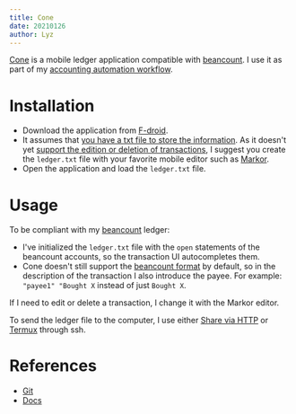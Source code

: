 ```yaml
---
title: Cone
date: 20210126
author: Lyz
---
```


[Cone](https://cone.tangential.info/) is a mobile ledger application compatible
with [beancount](beancount.md). I use it as part of my [accounting automation
workflow](accounting_automation.md).

# Installation

* Download the application from [F-droid](https://f-droid.org/packages/info.tangential.cone/).
* It assumes that [you have a txt file to store the
    information](https://github.com/bradyt/cone/issues/38). As it doesn't yet
    [support the edition or deletion of
    transactions](https://github.com/bradyt/cone/issues/25), I suggest you
    create the `ledger.txt` file with your favorite mobile editor such as
    [Markor](https://f-droid.org/en/packages/net.gsantner.markor/).
* Open the application and load the `ledger.txt` file.

# Usage

To be compliant with my [beancount](beancount.md) ledger:

* I've initialized the `ledger.txt` file with the `open` statements of the
    beancount accounts, so the transaction UI autocompletes them.
* Cone doesn't still support the [beancount
    format](https://github.com/bradyt/cone/issues/12) by default, so in the
    description of the transaction I also introduce the payee. For example:
    `"payee1" "Bought X` instead of just `Bought X`.

If I need to edit or delete a transaction, I change it with the Markor editor.

To send the ledger file to the computer, I use either [Share via
HTTP](https://f-droid.org/en/packages/com.MarcosDiez.shareviahttp/) or
[Termux](https://f-droid.org/en/packages/com.termux/) through ssh.

# References

* [Git](https://github.com/bradyt/cone)
* [Docs](https://cone.tangential.info/)
